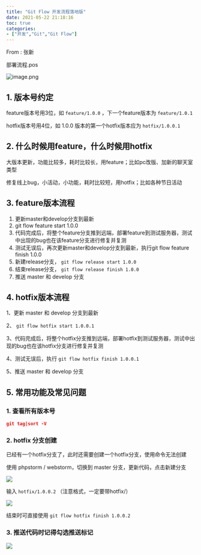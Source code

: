 ```yaml
---
title: "Git Flow 开发流程落地版"
date: 2021-05-22 21:18:16
toc: true
categories:
- ["开发","Git","Git Flow"]
---
```


From : 张新

部署流程.pos

![image.png](https://file.wulicode.com/yuque/202208/04/23/06288EXijjju.png?x-oss-process=image/resize,h_445)




## 1. 版本号约定 
feature版本号用3位，如 `feature/1.0.0` ，下一个feature版本为 `feature/1.0.1` 

hotfix版本号用4位，如 1.0.0 版本的第一个hotfix版本应为 `hotfix/1.0.0.1`  

## 2. 什么时候用feature，什么时候用hotfix 
大版本更新，功能比较多，耗时比较长，用feature；比如pc改版、加新的聊天室类型 

修复线上bug，小活动，小功能，耗时比较短，用hotfix；比如各种节日活动 

## 3. feature版本流程 

1. 更新master和develop分支到最新
2. git flow feature start 1.0.0
3. 代码完成后，将整个feature分支推到远端，部署feature到测试服务器，测试中出现的bug也在该feature分支进行修复并复测
4. 测试无误后，再次更新master和develop分支到最新，执行git flow feature finish 1.0.0
5. 新建release分支， `git flow release start 1.0.0` 
6. 结束release分支， `git flow release finish 1.0.0` 
7. 推送 master 和 develop 分支

## 4. hotfix版本流程 

1、更新 master 和 develop 分支到最新

2、 `git flow hotfix start 1.0.0.1` 

3、代码完成后，将整个hotfix分支推到远端，部署hotfix到测试服务器，测试中出现的bug也在该hotfix分支进行修复并复测

4、测试无误后，执行 `git flow hotfix finish 1.0.0.1` 

5、推送 master 和 develop 分支

## 5. 常用功能及常见问题 


### 1. 查看所有版本号
```json
git tag|sort -V
```

### 2. hotfix 分支创建
已经有一个hotfix分支了，此时还需要创建一个hotfix分支，使用命令无法创建

使用 phpstorm / webstorm，切换到 master 分支，更新代码，点击新建分支

![](https://file.wulicode.com/yuque/202208/04/23/06292aNg1OIY.png?x-oss-process=image/resize,h_434)

输入 `hotfix/1.0.0.2` （注意格式，一定要带hotfix/） 

![](https://file.wulicode.com/yuque/202208/04/23/06295GAfApUW.png?x-oss-process=image/resize,h_192)

结束时可直接使用 `git flow hotfix finish 1.0.0.2` 

### 3. 推送代码时记得勾选推送标记 
![](https://file.wulicode.com/yuque/202208/04/23/06294MzODJJE.png?x-oss-process=image/resize,h_365)


